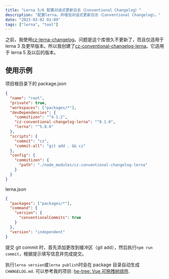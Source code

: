 ```yaml
---
title: "Lerna 5/6 配置对话式更新日志（Conventional Changelog）"
description: "配置lerna，并增加对话式更新日志（Conventional Changelog）。"
date: "2023-03-02 01:09"
tags: ["lerna", "tool"]
---
```


之前，我使用[cz-lerna-changelog](https://github.com/atlassian/cz-lerna-changelog)。问题是这个库很久不更新了，而且仅适用于 lerna 3 及更早版本。所以我创建了[cz-conventional-changelog-lerna](https://github.com/phphe/cz-conventional-changelog-lerna)。它适用于 lerna 5 及以后的版本。

## 使用示例

项目根目录下的 package.json

```json
{
  "name": "root",
  "private": true,
  "workspaces": ["packages/*"],
  "devDependencies": {
    "commitizen": "^4.1.2",
    "cz-conventional-changelog-lerna": "^0.1.0",
    "lerna": "^5.0.0"
  },
  "scripts": {
    "commit": "cz",
    "commit-all": "git add . && cz"
  },
  "config": {
    "commitizen": {
      "path": "./node_modules/cz-conventional-changelog-lerna"
    }
  }
}
```

lerna.json

```json
{
  "packages": ["packages/*"],
  "command": {
    "version": {
      "conventionalCommits": true
    }
  },
  "version": "independent"
}
```

提交 git commit 时，首先添加更改到缓冲区（git add），然后执行`npm run commit`，根据提示填写信息并完成提交。

执行`lerna version`或`lerna publish`时会在 package 目录自动生成`CHANGELOG.md`. 可以参考我的项目: [he-tree: Vue 可拖拽树组件](https://github.com/phphe/he-tree).
